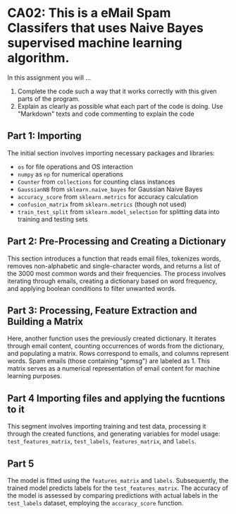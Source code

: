 # CA02: This is a eMail Spam Classifers that uses Naive Bayes supervised machine learning algorithm. 

In this assignment you will ...
1. Complete the code such a way that it works correctly with this given parts of the program.
2. Explain as clearly as possible what each part of the code is doing. Use "Markdown" texts and code commenting to explain the code

## Part 1: Importing
The initial section involves importing necessary packages and libraries:
- `os` for file operations and OS interaction
- `numpy` as `np` for numerical operations
- `Counter` from `collections` for counting class instances
- `GaussianNB` from `sklearn.naive_bayes` for Gaussian Naive Bayes
- `accuracy_score` from `sklearn.metrics` for accuracy calculation
- `confusion_matrix` from `sklearn.metrics` (though not used)
- `train_test_split` from `sklearn.model_selection` for splitting data into training and testing sets

## Part 2: Pre-Processing and Creating a Dictionary
This section introduces a function that reads email files, tokenizes words, removes non-alphabetic and single-character words, and returns a list of the 3000 most common words and their frequencies. The process involves iterating through emails, creating a dictionary based on word frequency, and applying boolean conditions to filter unwanted words.

## Part 3: Processing, Feature Extraction and Building a Matrix
Here, another function uses the previously created dictionary. It iterates through email content, counting occurrences of words from the dictionary, and populating a matrix. Rows correspond to emails, and columns represent words. Spam emails (those containing "spmsg") are labeled as 1. This matrix serves as a numerical representation of email content for machine learning purposes.

## Part 4 Importing files and applying the fucntions to it
This segment involves importing training and test data, processing it through the created functions, and generating variables for model usage: `test_features_matrix`, `test_labels`, `features_matrix`, and `labels`.


## Part 5 
The model is fitted using the `features_matrix` and `labels`. Subsequently, the trained model predicts labels for the `test_features_matrix`. The accuracy of the model is assessed by comparing predictions with actual labels in the `test_labels` dataset, employing the `accuracy_score` function.

